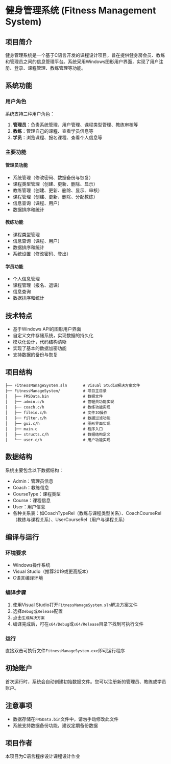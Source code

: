 # 健身管理系统 (Fitness Management System)

## 项目简介

健身管理系统是一个基于C语言开发的课程设计项目，旨在提供健身房会员、教练和管理员之间的信息管理平台。系统采用Windows图形用户界面，实现了用户注册、登录、课程管理、教练管理等功能。

## 系统功能

### 用户角色

系统支持三种用户角色：

1. **管理员**：负责系统管理、用户管理、课程类型管理、教练审核等
2. **教练**：管理自己的课程、查看学员信息等
3. **学员**：浏览课程、报名课程、查看个人信息等

### 主要功能

#### 管理员功能
- 系统管理（修改密码、数据备份与恢复）
- 课程类型管理（创建、更新、删除、显示）
- 教练管理（创建、更新、删除、显示、审核）
- 课程管理（创建、更新、删除、分配教练）
- 信息查询（课程、用户）
- 数据排序和统计

#### 教练功能
- 课程类型管理
- 信息查询（课程、用户）
- 数据排序和统计
- 系统设置（修改密码、登出）

#### 学员功能
- 个人信息管理
- 课程管理（报名、退课）
- 信息查询
- 数据排序和统计

## 技术特点

- 基于Windows API的图形用户界面
- 自定义文件存储系统，实现数据的持久化
- 模块化设计，代码结构清晰
- 实现了基本的数据加密功能
- 支持数据的备份与恢复

## 项目结构

```
├── FitnessManageSystem.sln       # Visual Studio解决方案文件
├── FitnessManageSystem/          # 项目主目录
│   ├── FMSData.bin               # 数据文件
│   ├── admin.c/h                 # 管理员功能实现
│   ├── coach.c/h                 # 教练功能实现
│   ├── fileio.c/h                # 文件IO操作
│   ├── filter.c/h                # 数据过滤功能
│   ├── gui.c/h                   # 图形界面实现
│   ├── main.c                    # 程序入口
│   ├── structs.c/h               # 数据结构定义
│   └── user.c/h                  # 用户功能实现
```

## 数据结构

系统主要包含以下数据结构：

- Admin：管理员信息
- Coach：教练信息
- CourseType：课程类型
- Course：课程信息
- User：用户信息
- 各种关系表：如CoachTypeRel（教练与课程类型关系）、CoachCourseRel（教练与课程关系）、UserCourseRel（用户与课程关系）

## 编译与运行

### 环境要求
- Windows操作系统
- Visual Studio（推荐2019或更高版本）
- C语言编译环境

### 编译步骤
1. 使用Visual Studio打开`FitnessManageSystem.sln`解决方案文件
2. 选择`Debug`或`Release`配置
3. 点击`生成解决方案`
4. 编译完成后，可在`x64/Debug`或`x64/Release`目录下找到可执行文件

### 运行
直接双击可执行文件`FitnessManageSystem.exe`即可运行程序

## 初始账户

首次运行时，系统会自动创建初始数据文件。您可以注册新的管理员、教练或学员账户。

## 注意事项

- 数据存储在`FMSData.bin`文件中，请勿手动修改此文件
- 系统支持数据备份功能，建议定期备份数据

## 项目作者

本项目为C语言程序设计课程设计作业
